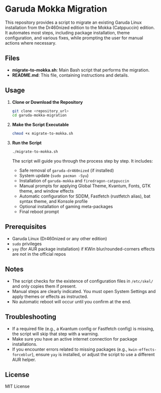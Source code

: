 # Garuda Mokka Migration

This repository provides a script to migrate an existing Garuda Linux installation from the Dr460nized edition to the Mokka (Catppuccin) edition. It automates most steps, including package installation, theme configuration, and various fixes, while prompting the user for manual actions where necessary.

## Files

- **migrate-to-mokka.sh**: Main Bash script that performs the migration.
- **README.md**: This file, containing instructions and details.

## Usage

1. **Clone or Download the Repository**
   ```bash
   git clone <repository_url>
   cd garuda-mokka-migration
   ```

2. **Make the Script Executable**
   ```bash
   chmod +x migrate-to-mokka.sh
   ```

3. **Run the Script**
   ```bash
   ./migrate-to-mokka.sh
   ```

   The script will guide you through the process step by step. It includes:
   - Safe removal of `garuda-dr460nized` (if installed)
   - System update (`sudo pacman -Syu`)
   - Installation of `garuda-mokka` and `firedragon-catppuccin`
   - Manual prompts for applying Global Theme, Kvantum, Fonts, GTK theme, and window effects
   - Automatic configuration for SDDM, Fastfetch (rustfetch alias), bat syntax theme, and Konsole profile
   - Optional installation of gaming meta-packages
   - Final reboot prompt

## Prerequisites

- Garuda Linux (Dr460nized or any other edition)
- `sudo` privileges
- `yay` (for AUR package installation) if KWin blur/rounded-corners effects are not in the official repos

## Notes

- The script checks for the existence of configuration files in `/etc/skel/` and only copies them if present.
- Manual steps are clearly indicated. You must open System Settings and apply themes or effects as instructed.
- No automatic reboot will occur until you confirm at the end.

## Troubleshooting

- If a required file (e.g., a Kvantum config or Fastfetch config) is missing, the script will skip that step with a warning.
- Make sure you have an active internet connection for package installations.
- If you encounter errors related to missing packages (e.g., `kwin-effects-forceblur`), ensure `yay` is installed, or adjust the script to use a different AUR helper.

## License

MIT License
